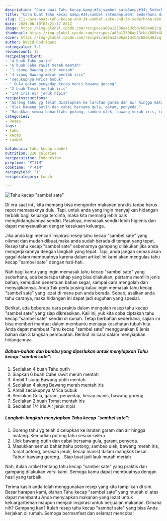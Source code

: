 ```yaml
---
description: "Cara buat Tahu kecap &amp;#34;sambel sate&amp;#34; Sederhana dan Mudah Dibuat"
title: "Cara buat Tahu kecap &amp;#34;sambel sate&amp;#34; Sederhana dan Mudah Dibuat"
slug: 111-cara-buat-tahu-kecap-and-34-sambel-sate-and-34-sederhana-dan-mudah-dibuat
date: 2021-06-10T03:21:17.861Z
image: https://img-global.cpcdn.com/recipes/a08a12506ae13cbd/680x482cq70/tahu-kecap-sambel-sate-foto-resep-utama.jpg
thumbnail: https://img-global.cpcdn.com/recipes/a08a12506ae13cbd/680x482cq70/tahu-kecap-sambel-sate-foto-resep-utama.jpg
cover: https://img-global.cpcdn.com/recipes/a08a12506ae13cbd/680x482cq70/tahu-kecap-sambel-sate-foto-resep-utama.jpg
author: David Rodriquez
ratingvalue: 3.1
reviewcount: 15
recipeingredient:
- "4 buah Tahu putih"
- "6 buah Cabe rawit merah mentah"
- "1 siung Bawang putih mentah"
- "4 siung Bawang merah mentah iris"
- "secukupnya Mrica bubuk"
- " Gula garam penyedap kecap manis bawang goreng"
- "2 buah Tomat mentah iris"
- "1/4 iris Air jeruk nipis"
recipeinstructions:
- "Goreng tahu yg telah dicelupkan ke larutan garam dan air hingga matang. Kemudian potong tahu sesuai selera"
- "Ulek bawang putih dan cabai bersama gula, garam, penyeda."
- "Masukkan semua bahan(tahu potong, sambeo ulek, bawang merah iris, tomat potong, perasan jeruk, kecap manis) dalam mangkok besar. Taburi bawang goreng... Siap buat jadi lauk murah meriah"
categories:
- Resep
tags:
- tahu
- kecap
- sambel

katakunci: tahu kecap sambel 
nutrition: 210 calories
recipecuisine: Indonesian
preptime: "PT11M"
cooktime: "PT41M"
recipeyield: "1"
recipecategory: Lunch

---
```



![Tahu kecap &#34;sambel sate&#34;](https://img-global.cpcdn.com/recipes/a08a12506ae13cbd/680x482cq70/tahu-kecap-sambel-sate-foto-resep-utama.jpg)

Di era  saat ini , kita memang bisa mengorder makanan praktis tanpa harus repot memasaknya dulu. Tapi, untuk anda yang ingin menyajikan hidangan terbaik bagi keluarga tercinta, maka kita memang lebih baik menghidangkannya sendiri. Pasalnya, memasak sendiri lebih higienis dan dapat menyesuaikan dengan kesukaan keluarga.

Jika anda lagi mencari inspirasi resep tahu kecap &#34;sambel sate&#34; yang nikmat dan mudah dibuat,maka anda sudah berada di tempat yang tepat. Resep tahu kecap &#34;sambel sate&#34;  sebenarnya gampang dilakukan jika anda mengerjakannya dengan langkah yang tepat. Tapi, anda jangan cemas akan gagal dalam membuatnya 
karena dalam artikel ini kami akan mengulas tahu kecap &#34;sambel sate&#34; dengan hati-hati.  



Nah bagi kamu yang ingin memasak tahu kecap &#34;sambel sate&#34; yang sederhana, ada beberapa tahap yang bisa dilakukan, pertama memilih jenis bahan, kemudian penentuan bahan segar, sampai cara mengolah dan menyajikannya. Anda Tak perlu pusing kalau ingin memasak tahu kecap &#34;sambel sate&#34; yang lezat di mana pun anda berada. Sebab, asalkan anda  tahu caranya, maka hidangan ini dapat jadi suguhan yang spesial.

Berikut, ada beberapa cara praktis  dalam mengolah resep tahu kecap &#34;sambel sate&#34; yang siap dikreasikan. Kali ini, yuk kita coba ciptakan tahu kecap &#34;sambel sate&#34; sendiri di rumah. Tetap berbahan sederhana, sajian ini bisa memberi manfaat dalam membantu menjaga kesehatan tubuh kita. Anda dapat membuat Tahu kecap &#34;sambel sate&#34; menggunakan 8 jenis bahan dan 3 langkah pembuatan. Berikut ini cara dalam menyiapkan hidangannya.

<!--inarticleads1-->

##### Bahan-bahan dan bumbu yang diperlukan untuk menyiapkan Tahu kecap &#34;sambel sate&#34;:

1. Sediakan 4 buah Tahu putih
1. Siapkan 6 buah Cabe rawit merah mentah
1. Ambil 1 siung Bawang putih mentah
1. Sediakan 4 siung Bawang merah mentah iris
1. Ambil secukupnya Mrica bubuk
1. Sediakan  Gula, garam, penyedap, kecap manis, bawang goreng
1. Sediakan 2 buah Tomat mentah iris
1. Sediakan 1/4 iris Air jeruk nipis




<!--inarticleads2-->

##### Langkah-langkah menyiapkan Tahu kecap &#34;sambel sate&#34;:

1. Goreng tahu yg telah dicelupkan ke larutan garam dan air hingga matang. Kemudian potong tahu sesuai selera
1. Ulek bawang putih dan cabai bersama gula, garam, penyeda.
1. Masukkan semua bahan(tahu potong, sambeo ulek, bawang merah iris, tomat potong, perasan jeruk, kecap manis) dalam mangkok besar. Taburi bawang goreng... Siap buat jadi lauk murah meriah




Nah, itulah artikel tentang  tahu kecap &#34;sambel sate&#34;  yang praktis dan gampang dilakukan versi kami. Semoga kamu dapat membuatnya dengan hasil yang terbaik. 

Terima kasih anda telah menggunakan resep yang kita tampilkan di sini. Besar harapan kami, olahan  Tahu kecap &#34;sambel sate&#34; yang mudah di atas dapat membantu Anda menyiapkan makanan yang lezat untuk keluarga/teman maupun menjadi inspirasi untuk berjualan makanan. Gimana nih? Gampang kan? Itulah resep tahu kecap &#34;sambel sate&#34; yang bisa Anda kerjakan di rumah. Semoga bermanfaat dan selamat mencoba!


